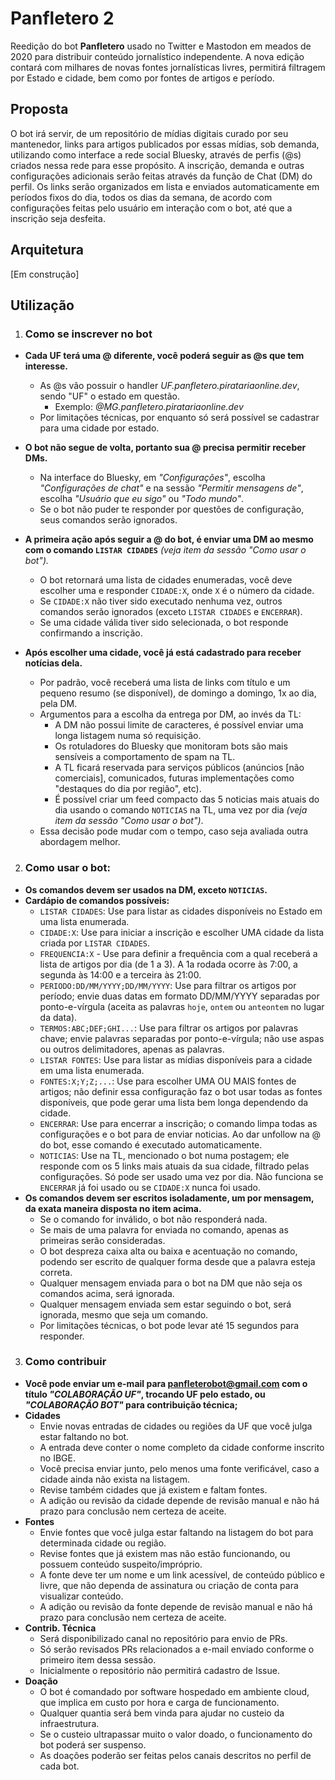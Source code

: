 # Panfletero 2

Reedição do bot **Panfletero** usado no Twitter e Mastodon em meados de 2020 para distribuir conteúdo jornalístico independente.
A nova edição contará com milhares de novas fontes jornalísticas livres, permitirá filtragem por Estado e cidade, bem como por fontes de artigos e período.

## Proposta

O bot irá servir, de um repositório de mídias digitais curado por seu mantenedor, links para artigos publicados por essas mídias, sob demanda, utilizando como interface a rede social Bluesky, através de perfis (@s) criados nessa rede para esse propósito. A inscrição, demanda e outras configurações adicionais serão feitas através da função de Chat (DM) do perfil. Os links serão organizados em lista e enviados automaticamente em períodos fixos do dia, todos os dias da semana, de acordo com configurações feitas pelo usuário em interação com o bot, até que a inscrição seja desfeita.

## Arquitetura

[Em construção]

## Utilização
1. ### Como se inscrever no bot
- **Cada UF terá uma @ diferente, você poderá seguir as @s que tem interesse.**
    - As @s vão possuir o handler *UF.panfletero.piratariaonline.dev*, sendo "UF" o estado em questão.
        - Exemplo: *@MG.panfletero.piratariaonline.dev*
    - Por limitações técnicas, por enquanto só será possível se cadastrar para uma cidade por estado.
- **O bot não segue de volta, portanto sua @ precisa permitir receber DMs.**
    - Na interface do Bluesky, em *"Configurações"*, escolha *"Configurações de chat"* e na sessão *"Permitir mensagens de"*, escolha *"Usuário que eu sigo"* ou *"Todo mundo"*.
    - Se o bot não puder te responder por questões de configuração, seus comandos serão ignorados.
	
- **A primeira ação após seguir a @ do bot, é enviar uma DM ao mesmo com o comando `LISTAR CIDADES`** *(veja item da sessão "Como usar o bot").*
    - O bot retornará uma lista de cidades enumeradas, você deve escolher uma e responder `CIDADE:X`, onde `X` é o número da cidade.
	- Se `CIDADE:X` não tiver sido executado nenhuma vez, outros comandos serão ignorados (exceto `LISTAR CIDADES` e `ENCERRAR`).
	- Se uma cidade válida tiver sido selecionada, o bot responde confirmando a inscrição.
	
- **Após escolher uma cidade, você já está cadastrado para receber notícias dela.**
	- Por padrão, você receberá uma lista de links com título e um pequeno resumo (se disponível), de domingo a domingo, 1x ao dia, pela DM.
	- Argumentos para a escolha da entrega por DM, ao invés da TL:
		- A DM não possui limite de caracteres, é possível enviar uma longa listagem numa só requisição.
		- Os rotuladores do Bluesky que monitoram bots são mais sensíveis a comportamento de spam na TL.
		- A TL ficará reservada para serviços públicos (anúncios [não comerciais], comunicados, futuras implementações como "destaques do dia por região", etc).
		- É possível criar um feed compacto das 5 noticias mais atuais do dia usando o comando `NOTICIAS` na TL, uma vez por dia *(veja item da sessão "Como usar o bot")*.
	- Essa decisão pode mudar com o tempo, caso seja avaliada outra abordagem melhor.
2. ### Como usar o bot:
- **Os comandos devem ser usados na DM, exceto `NOTICIAS`.**
- **Cardápio de comandos possíveis:**
	- `LISTAR CIDADES`: Use para listar as cidades disponíveis no Estado em uma lista enumerada.
	- `CIDADE:X`: Use para iniciar a inscrição e escolher UMA cidade da lista criada por `LISTAR CIDADES`.
	- `FREQUENCIA:X` - Use para definir a frequência com a qual receberá a lista de artigos por dia (de 1 a 3). A 1a rodada ocorre às 7:00, a segunda às 14:00 e a terceira às 21:00.
	- `PERIODO:DD/MM/YYYY;DD/MM/YYYY`: Use para filtrar os artigos por período; envie duas datas em formato DD/MM/YYYY separadas por ponto-e-vírgula (aceita as palavras `hoje`, `ontem` ou `anteontem` no lugar da data).
	- `TERMOS:ABC;DEF;GHI...`: Use para filtrar os artigos por palavras chave; envie palavras separadas por ponto-e-vírgula; não use aspas ou outros delimitadores, apenas as palavras.
	- `LISTAR FONTES`: Use para listar as mídias disponíveis para a cidade em uma lista enumerada.
	- `FONTES:X;Y;Z;...`: Use para escolher UMA OU MAIS fontes de artigos; não definir essa configuração faz o bot usar todas as fontes disponíveis, que pode gerar uma lista bem longa dependendo da cidade.
	- `ENCERRAR`: Use para encerrar a inscrição; o comando limpa todas as configurações e o bot para de enviar noticias. Ao dar unfollow na @ do bot, esse comando é executado automaticamente.
	- `NOTICIAS`: Use na TL, mencionado o bot numa postagem; ele responde com os 5 links mais atuais da sua cidade, filtrado pelas configurações. Só pode ser usado uma vez por dia. Não funciona se `ENCERRAR` já foi usado ou se `CIDADE:X` nunca foi usado.
- **Os comandos devem ser escritos isoladamente, um por mensagem, da exata maneira disposta no item acima.**
	- Se o comando for inválido, o bot não responderá nada.
	- Se mais de uma palavra for enviada no comando, apenas as primeiras serão consideradas.
	- O bot despreza caixa alta ou baixa e acentuação no comando, podendo ser escrito de qualquer forma desde que a palavra esteja correta.
	- Qualquer mensagem enviada para o bot na DM que não seja os comandos acima, será ignorada.
	- Qualquer mensagem enviada sem estar seguindo o bot, será ignorada, mesmo que seja um comando.
	- Por limitações técnicas, o bot pode levar até 15 segundos para responder.
3. ### Como contribuir
- **Você pode enviar um e-mail para panfleterobot@gmail.com com o título *"COLABORAÇÃO UF"*, trocando UF pelo estado, ou *"COLABORAÇÃO BOT"* para contribuição técnica;**
- **Cidades**
	- Envie novas entradas de cidades ou regiões da UF que você julga estar faltando no bot.
	- A entrada deve conter o nome completo da cidade conforme inscrito no IBGE.
	- Você precisa enviar junto, pelo menos uma fonte verificável, caso a cidade ainda não exista na listagem.
	- Revise também cidades que já existem e faltam fontes.
	- A adição ou revisão da cidade depende de revisão manual e não há prazo para conclusão nem certeza de aceite.
- **Fontes**
	- Envie fontes que você julga estar faltando na listagem do bot para determinada cidade ou região.
	- Revise fontes que já existem mas não estão funcionando, ou possuem conteúdo suspeito/impróprio.
	- A fonte deve ter um nome e um link acessível, de conteúdo público e livre, que não dependa de assinatura ou criação de conta para visualizar conteúdo.
	- A adição ou revisão da fonte depende de revisão manual e não há prazo para conclusão nem certeza de aceite.
- **Contrib. Técnica**
	- Será disponibilizado canal no repositório para envio de PRs.
	- Só serão revisados PRs relacionados a e-mail enviado conforme o primeiro item dessa sessão.
	- Inicialmente o repositório não permitirá cadastro de Issue.
- **Doação**
	- O bot é comandado por software hospedado em ambiente cloud, que implica em custo por hora e carga de funcionamento.
	- Qualquer quantia será bem vinda para ajudar no custeio da infraestrutura.
	- Se o custeio ultrapassar muito o valor doado, o funcionamento do bot poderá ser suspenso.
	- As doações poderão ser feitas pelos canais descritos no perfil de cada bot.
